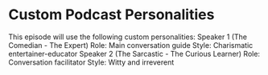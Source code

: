 # Custom Podcast Personalities

This episode will use the following custom personalities:
Speaker 1 (The Comedian - The Expert)
Role: Main conversation guide
Style: Charismatic entertainer-educator
Speaker 2 (The Sarcastic - The Curious Learner)
Role: Conversation facilitator
Style: Witty and irreverent
